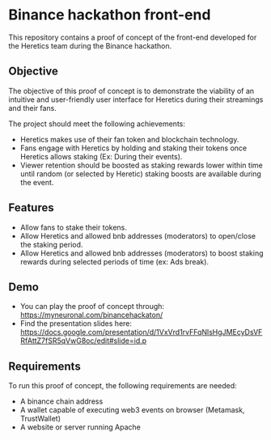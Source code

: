 # Binance hackathon front-end

This repository contains a proof of concept of the front-end developed for the Heretics team during the Binance hackathon.

## Objective

The objective of this proof of concept is to demonstrate the viability of an intuitive and user-friendly user interface for Heretics during their streamings and their fans.

The project should meet the following achievements:

- Heretics makes use of their fan token and blockchain technology.
- Fans engage with Heretics by holding and staking their tokens once Heretics allows staking (Ex: During their events).
- Viewer retention should be boosted as staking rewards lower within time until random (or selected by Heretic) staking boosts are available during the event.

## Features

- Allow fans to stake their tokens.
- Allow Heretics and allowed bnb addresses (moderators) to open/close the staking period.
- Allow Heretics and allowed bnb addresses (moderators) to boost staking rewards during selected periods of time (ex: Ads break).

## Demo

- You can play the proof of concept through: https://myneuronal.com/binancehackaton/
- Find the presentation slides here: https://docs.google.com/presentation/d/1VxVrd1rvFFqNlsHgJMEcyDsVFRfAttZ7fSR5qVwG8oc/edit#slide=id.p

## Requirements

To run this proof of concept, the following requirements are needed:

- A binance chain address
- A wallet capable of executing web3 events on browser (Metamask, TrustWallet)
- A website or server running Apache

